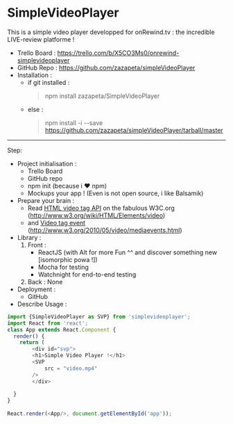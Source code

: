 # SimpleVideoPlayer
This is a simple video player developped for onRewind.tv : the incredible LIVE-review platforme !

- Trello Board  : https://trello.com/b/X5CO3Ms0/onrewind-simplevideoplayer
- GitHub Repo   : https://github.com/zazapeta/simpleVideoPlayer
- Installation  : 
    - if git installed : 
        > npm install zazapeta/SimpleVideoPlayer
    - else : 
        > npm install -i --save https://github.com/zazapeta/simpleVideoPlayer/tarball/master

<hr>
Step: 

- Project initialisation : 
    - Trello Board
    - GitHub repo
    - npm init (because i ♥ npm)
    - Mockups your app ! (Even is not open source, i like Balsamik)
- Prepare your brain :
    - Read [HTML video tag API](http://www.w3.org/wiki/HTML/Elements/video "HTML Video tag") on the fabulous W3C.org (http://www.w3.org/wiki/HTML/Elements/video)
    - and [Video tag event](http://www.w3.org/2010/05/video/mediaevents.html "Html Video Event") (http://www.w3.org/2010/05/video/mediaevents.html)
- Library :
    1. Front :  
        - ReactJS (with Alt for more Fun ^^ and discover something new [isomorphic powa !])
        - Mocha for testing
        - Watchnight for end-to-end testing
    2. Back : None
- Deployment : 
    - GitHub
- Describe Usage : 


```js
import {SimpleVideoPlayer as SVP} from 'simplevideoplayer';
import React from 'react';
class App extends React.Component {
  render() {
    return (
        <div id="svp">
        <h1>Simple Video Player !</h1>
        <SVP 
            src = "video.mp4"
        />
        </div>
        
  }
}
 
React.render(<App/>, document.getElementById('app'));
```
